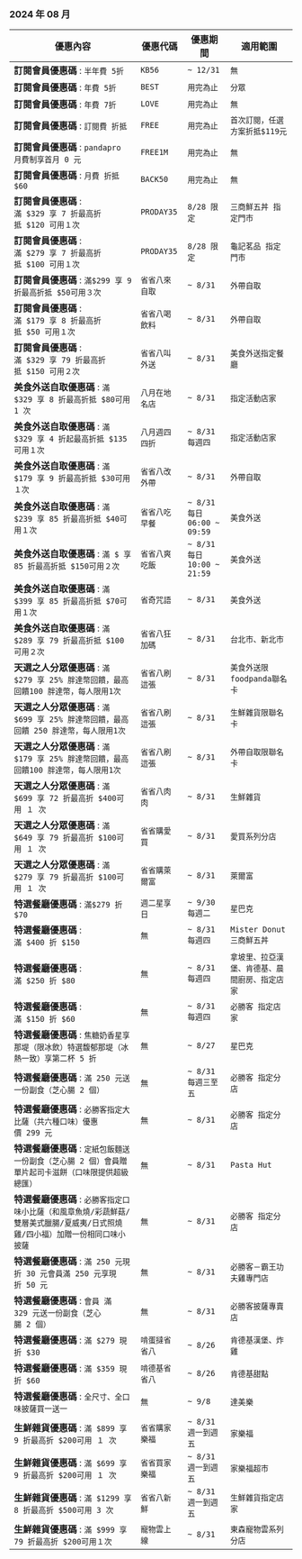 
###  2024 年 08 月
| 優惠內容 | 優惠代碼 | 優惠期間 | 適用範圍 |
| --- | --- | --- | --- |
|**訂閱會員優惠碼** : ```半年費 5折```|```KB56```|```~ 12/31```|```無```|
|**訂閱會員優惠碼** : ```年費 5折```|```BEST```|```用完為止```|```分眾```|
|**訂閱會員優惠碼** : ```年費 7折```|```LOVE```|```用完為止```|```無```|
|**訂閱會員優惠碼** : ```訂閱費 折抵```|```FREE```|```用完為止```|```首次訂閱，任選方案折抵$119元```|
|**訂閱會員優惠碼** : ```pandapro 月費制享首月 0 元```|```FREE1M```|```用完為止```|```無```|
|**訂閱會員優惠碼** : ```月費 折抵 $60```|```BACK50```|```用完為止```|```無```|
|**訂閱會員優惠碼** : ```滿 $329 享 7 折最高折抵 $120 可用１次```|```PRODAY35```|```8/28 限定```|```三商鮮五丼 指定門市```|
|**訂閱會員優惠碼** : ```滿 $279 享 7 折最高折抵 $100 可用１次```|```PRODAY35```|```8/28 限定```|```龜記茗品 指定門市```|
|**訂閱會員優惠碼** : ```滿$299 享 9 折最高折抵 $50可用３次```|```省省八來自取```|```~ 8/31```|```外帶自取```|
|**訂閱會員優惠碼** : ```滿 $179 享 8 折最高折抵 $50 可用１次```|```省省八喝飲料```|```~ 8/31```|```外帶自取```|
|**訂閱會員優惠碼** : ```滿 $329 享 79 折最高折抵 $150 可用２次```|```省省八叫外送```|```~ 8/31```|```美食外送指定餐廳```|
|**美食外送自取優惠碼** : ```滿 $329 享 8 折最高折抵 $80可用 1 次```|```八月在地名店```|```~ 8/31```|```指定活動店家```|
|**美食外送自取優惠碼** : ```滿 $329 享 4 折起最高折抵 $135可用１次```|```八月週四四折```|```~ 8/31 每週四```|```指定活動店家```|
|**美食外送自取優惠碼** : ```滿 $179 享 9 折最高折抵 $30可用１次```|```省省八改外帶```|```~ 8/31```|```外帶自取```|
|**美食外送自取優惠碼** : ```滿 $239 享 85 折最高折抵 $40可用１次```|```省省八吃早餐```|```~ 8/31每日 06:00 ~ 09:59```|```美食外送```|
|**美食外送自取優惠碼** : ```滿 $ 享 85 折最高折抵 $150可用２次```|```省省八爽吃飯```|```~ 8/31每日 10:00 ~ 21:59```|```美食外送```|
|**美食外送自取優惠碼** : ```滿 $399 享 85 折最高折抵 $70可用１次```|```省奇咒語```|```~ 8/31```|```美食外送```|
|**美食外送自取優惠碼** : ```滿 $289 享 79 折最高折抵 $100可用２次```|```省省八狂加碼```|```~ 8/31```|```台北市、新北市```|
|**天選之人分眾優惠碼** : ```滿 $279 享 25% 胖達幣回饋，最高回饋100 胖達幣，每人限用1次```|```省省八刷這張```|```~ 8/31```|```美食外送限foodpanda聯名卡```|
|**天選之人分眾優惠碼** : ```滿 $699 享 25% 胖達幣回饋，最高回饋 250 胖達幣，每人限用1次```|```省省八刷這張```|```~ 8/31```|```生鮮雜貨限聯名卡```|
|**天選之人分眾優惠碼** : ```滿 $179 享 25% 胖達幣回饋，最高回饋100 胖達幣，每人限用1次```|```省省八刷這張```|```~ 8/31```|```外帶自取限聯名卡```|
|**天選之人分眾優惠碼** : ```滿 $699 享 72 折最高折 $400可用 １ 次```|```省省八肉肉```|```~ 8/31```|```生鮮雜貨```|
|**天選之人分眾優惠碼** : ```滿 $649 享 79 折最高折 $100可用 １ 次```|```省省購愛買```|```~ 8/31```|```愛買系列分店```|
|**天選之人分眾優惠碼** : ```滿 $279 享 79 折最高折 $100可用 １ 次```|```省省購萊爾富```|```~ 8/31```|```萊爾富```|
|**特選餐廳優惠碼** : ```滿$279 折 $70```|```週二星享日```|```~ 9/30 每週二```|```星巴克```|
|**特選餐廳優惠碼** : ```滿 $400 折 $150```|```無```|```~ 8/31 每週四```|```Mister Donut三商鮮五丼```|
|**特選餐廳優惠碼** : ```滿 $250 折 $80```|```無```|```~ 8/31 每週四```|```拿坡里、拉亞漢堡、肯德基、晨間廚房、指定店家```|
|**特選餐廳優惠碼** : ```滿 $150 折 $60```|```無```|```~ 8/31 每週四```|```必勝客 指定店家```|
|**特選餐廳優惠碼** : ```焦糖奶香星享那堤（限冰飲）特選馥郁那堤（冰熱一致）享第二杯 5 折```|```無```|```~ 8/27```|```星巴克```|
|**特選餐廳優惠碼** : ```滿 250 元送一份副食（芝心腸 2 個）```|```無```|```~ 8/31 每週三至五```|```必勝客 指定分店```|
|**特選餐廳優惠碼** : ```必勝客指定大比薩（共六種口味）優惠價 299 元```|```無```|```~ 8/31```|```必勝客 指定分店```|
|**特選餐廳優惠碼** : ```定紙包飯麵送一份副食（芝心腸 2 個）會員贈單片起司卡滋餅（口味限提供超級總匯）```|```無```|```~ 8/31```|```Pasta Hut```|
|**特選餐廳優惠碼** : ```必勝客指定口味小比薩（和風章魚燒/彩蔬鮮菇/雙層美式臘腸/夏威夷/日式照燒雞/四小福）加贈一份相同口味小披薩```|```無```|```~ 8/31```|```必勝客 指定分店```|
|**特選餐廳優惠碼** : ```滿 250 元現折 30 元會員滿 250 元享現折 50 元```|```無```|```~ 8/31```|```必勝客－霸王功夫雞專門店```|
|**特選餐廳優惠碼** : ```會員 滿329 元送一份副食（芝心腸 2 個）```|```無```|```~ 8/31```|```必勝客披薩專賣店```|
|**特選餐廳優惠碼** : ```滿 $279 現折 $30```|```啃蛋撻省省八```|```~ 8/26```|```肯德基漢堡、炸雞```|
|**特選餐廳優惠碼** : ```滿 $359 現折 $60```|```啃德基省省八```|```~ 8/26```|```肯德基甜點```|
|**特選餐廳優惠碼** : ```全尺寸、全口味披薩買一送一```|```無```|```~ 9/8```|```達美樂```|
|**生鮮雜貨優惠碼** : ```滿 $899 享 9 折最高折 $200可用 １ 次```|```省省購家樂福```|```~ 8/31 週一到週五```|```家樂福```|
|**生鮮雜貨優惠碼** : ```滿 $699 享 9 折最高折 $200可用 １ 次```|```省省買家樂福```|```~ 8/31 週一到週五```|```家樂福超市```|
|**生鮮雜貨優惠碼** : ```滿 $1299 享 8 折最高折 $500可用 3 次```|```省省八新鮮```|```~ 8/31 週一到週五```|```生鮮雜貨指定店家```|
|**生鮮雜貨優惠碼** : ```滿 $999 享 79 折最高折 $200可用１次```|```寵物雲上線```|```~ 8/31```|```東森寵物雲系列分店```|
